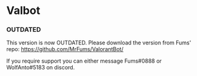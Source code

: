 # Valbot 

### OUTDATED

This version is now OUTDATED. Please download the version from Fums' repo: https://github.com/MrFums/ValorantBot/

If you require support you can either message Fums#0888 or WolfAnto#5183 on discord.

